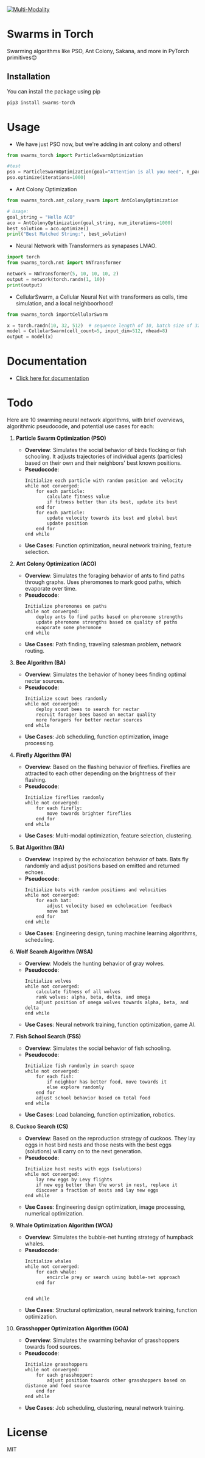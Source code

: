 [![Multi-Modality](agorabanner.png)](https://discord.gg/qUtxnK2NMf)

# Swarms in Torch
Swarming algorithms like PSO, Ant Colony, Sakana, and more in PyTorch primitives😊


## Installation

You can install the package using pip

```bash
pip3 install swarms-torch
```

# Usage
- We have just PSO now, but we're adding in ant colony and others!

```python
from swarms_torch import ParticleSwarmOptimization

#test
pso = ParticleSwarmOptimization(goal="Attention is all you need", n_particles=100)
pso.optimize(iterations=1000)
```

- Ant Colony Optimization
```python
from swarms_torch.ant_colony_swarm import AntColonyOptimization

# Usage:
goal_string = "Hello ACO"
aco = AntColonyOptimization(goal_string, num_iterations=1000)
best_solution = aco.optimize()
print("Best Matched String:", best_solution)

```

- Neural Network with Transformers as synapases LMAO.
```python
import torch
from swarms_torch.nnt import NNTransformer

network = NNTransformer(5, 10, 10, 10, 2)
output = network(torch.randn(1, 10))
print(output)
```

- CellularSwarm, a Cellular Neural Net with transformers as cells, time simulation, and a local neighboorhood!

```python
from swarms_torch importCellularSwarm 

x = torch.randn(10, 32, 512)  # sequence length of 10, batch size of 32, embedding size of 512
model = CellularSwarm(cell_count=5, input_dim=512, nhead=8)
output = model(x)

```

# Documentation
- [Click here for documentation](https://swarmstorch.readthedocs.io/en/latest/swarms/)


# Todo
Here are 10 swarming neural network algorithms, with brief overviews, algorithmic pseudocode, and potential use cases for each:

1. **Particle Swarm Optimization (PSO)**
    - **Overview**: Simulates the social behavior of birds flocking or fish schooling. It adjusts trajectories of individual agents (particles) based on their own and their neighbors' best known positions.
    - **Pseudocode**:
        ```
        Initialize each particle with random position and velocity
        while not converged:
            for each particle:
                calculate fitness value
                if fitness better than its best, update its best
            end for
            for each particle:
                update velocity towards its best and global best
                update position
            end for
        end while
        ```
    - **Use Cases**: Function optimization, neural network training, feature selection.

2. **Ant Colony Optimization (ACO)**
    - **Overview**: Simulates the foraging behavior of ants to find paths through graphs. Uses pheromones to mark good paths, which evaporate over time.
    - **Pseudocode**:
        ```
        Initialize pheromones on paths
        while not converged:
            deploy ants to find paths based on pheromone strengths
            update pheromone strengths based on quality of paths
            evaporate some pheromone
        end while
        ```
    - **Use Cases**: Path finding, traveling salesman problem, network routing.

3. **Bee Algorithm (BA)**
    - **Overview**: Simulates the behavior of honey bees finding optimal nectar sources.
    - **Pseudocode**:
        ```
        Initialize scout bees randomly
        while not converged:
            deploy scout bees to search for nectar
            recruit forager bees based on nectar quality
            more foragers for better nectar sources
        end while
        ```
    - **Use Cases**: Job scheduling, function optimization, image processing.

4. **Firefly Algorithm (FA)**
    - **Overview**: Based on the flashing behavior of fireflies. Fireflies are attracted to each other depending on the brightness of their flashing.
    - **Pseudocode**:
        ```
        Initialize fireflies randomly
        while not converged:
            for each firefly:
                move towards brighter fireflies
            end for
        end while
        ```
    - **Use Cases**: Multi-modal optimization, feature selection, clustering.

5. **Bat Algorithm (BA)**
    - **Overview**: Inspired by the echolocation behavior of bats. Bats fly randomly and adjust positions based on emitted and returned echoes.
    - **Pseudocode**:
        ```
        Initialize bats with random positions and velocities
        while not converged:
            for each bat:
                adjust velocity based on echolocation feedback
                move bat
            end for
        end while
        ```
    - **Use Cases**: Engineering design, tuning machine learning algorithms, scheduling.

6. **Wolf Search Algorithm (WSA)**
    - **Overview**: Models the hunting behavior of gray wolves.
    - **Pseudocode**:
        ```
        Initialize wolves
        while not converged:
            calculate fitness of all wolves
            rank wolves: alpha, beta, delta, and omega
            adjust position of omega wolves towards alpha, beta, and delta
        end while
        ```
    - **Use Cases**: Neural network training, function optimization, game AI.

7. **Fish School Search (FSS)**
    - **Overview**: Simulates the social behavior of fish schooling.
    - **Pseudocode**:
        ```
        Initialize fish randomly in search space
        while not converged:
            for each fish:
                if neighbor has better food, move towards it
                else explore randomly
            end for
            adjust school behavior based on total food
        end while
        ```
    - **Use Cases**: Load balancing, function optimization, robotics.

8. **Cuckoo Search (CS)**
    - **Overview**: Based on the reproduction strategy of cuckoos. They lay eggs in host bird nests and those nests with the best eggs (solutions) will carry on to the next generation.
    - **Pseudocode**:
        ```
        Initialize host nests with eggs (solutions)
        while not converged:
            lay new eggs by Levy flights
            if new egg better than the worst in nest, replace it
            discover a fraction of nests and lay new eggs
        end while
        ```
    - **Use Cases**: Engineering design optimization, image processing, numerical optimization.

9. **Whale Optimization Algorithm (WOA)**
    - **Overview**: Simulates the bubble-net hunting strategy of humpback whales.
    - **Pseudocode**:
        ```
        Initialize whales
        while not converged:
            for each whale:
                encircle prey or search using bubble-net approach
            end for


        end while
        ```
    - **Use Cases**: Structural optimization, neural network training, function optimization.

10. **Grasshopper Optimization Algorithm (GOA)**
    - **Overview**: Simulates the swarming behavior of grasshoppers towards food sources.
    - **Pseudocode**:
        ```
        Initialize grasshoppers
        while not converged:
            for each grasshopper:
                adjust position towards other grasshoppers based on distance and food source
            end for
        end while
        ```
    - **Use Cases**: Job scheduling, clustering, neural network training.

# License
MIT
